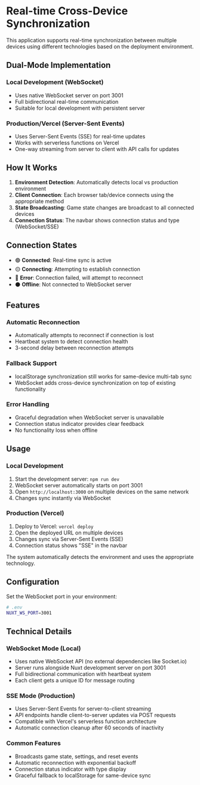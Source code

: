 # Real-time Cross-Device Synchronization

This application supports real-time synchronization between multiple devices using different technologies based on the deployment environment.

## Dual-Mode Implementation

### Local Development (WebSocket)
- Uses native WebSocket server on port 3001
- Full bidirectional real-time communication
- Suitable for local development with persistent server

### Production/Vercel (Server-Sent Events)
- Uses Server-Sent Events (SSE) for real-time updates
- Works with serverless functions on Vercel
- One-way streaming from server to client with API calls for updates

## How It Works

1. **Environment Detection**: Automatically detects local vs production environment
2. **Client Connection**: Each browser tab/device connects using the appropriate method
3. **State Broadcasting**: Game state changes are broadcast to all connected devices
4. **Connection Status**: The navbar shows connection status and type (WebSocket/SSE)

## Connection States

- 🟢 **Connected**: Real-time sync is active
- 🟡 **Connecting**: Attempting to establish connection
- 🔴 **Error**: Connection failed, will attempt to reconnect
- ⚫ **Offline**: Not connected to WebSocket server

## Features

### Automatic Reconnection
- Automatically attempts to reconnect if connection is lost
- Heartbeat system to detect connection health
- 3-second delay between reconnection attempts

### Fallback Support
- localStorage synchronization still works for same-device multi-tab sync
- WebSocket adds cross-device synchronization on top of existing functionality

### Error Handling
- Graceful degradation when WebSocket server is unavailable
- Connection status indicator provides clear feedback
- No functionality loss when offline

## Usage

### Local Development
1. Start the development server: `npm run dev`
2. WebSocket server automatically starts on port 3001
3. Open `http://localhost:3000` on multiple devices on the same network
4. Changes sync instantly via WebSocket

### Production (Vercel)
1. Deploy to Vercel: `vercel deploy`
2. Open the deployed URL on multiple devices
3. Changes sync via Server-Sent Events (SSE)
4. Connection status shows "SSE" in the navbar

The system automatically detects the environment and uses the appropriate technology.

## Configuration

Set the WebSocket port in your environment:

```bash
# .env
NUXT_WS_PORT=3001
```

## Technical Details

### WebSocket Mode (Local)
- Uses native WebSocket API (no external dependencies like Socket.io)
- Server runs alongside Nuxt development server on port 3001
- Full bidirectional communication with heartbeat system
- Each client gets a unique ID for message routing

### SSE Mode (Production)
- Uses Server-Sent Events for server-to-client streaming
- API endpoints handle client-to-server updates via POST requests
- Compatible with Vercel's serverless function architecture
- Automatic connection cleanup after 60 seconds of inactivity

### Common Features
- Broadcasts game state, settings, and reset events
- Automatic reconnection with exponential backoff
- Connection status indicator with type display
- Graceful fallback to localStorage for same-device sync